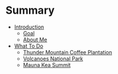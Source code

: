 # Summary

* [Introduction](README.md)
    * [Goal]()
    * [About Me]()
* [What To Do](chapter1.md)
    * [Thunder Mountain Coffee Plantation](kona-coffee-plantation.md)
    * [Volcanoes National Park](volcanoes-national-park.md)
    * [Mauna Kea Summit](mauna-kea-summit.md)

